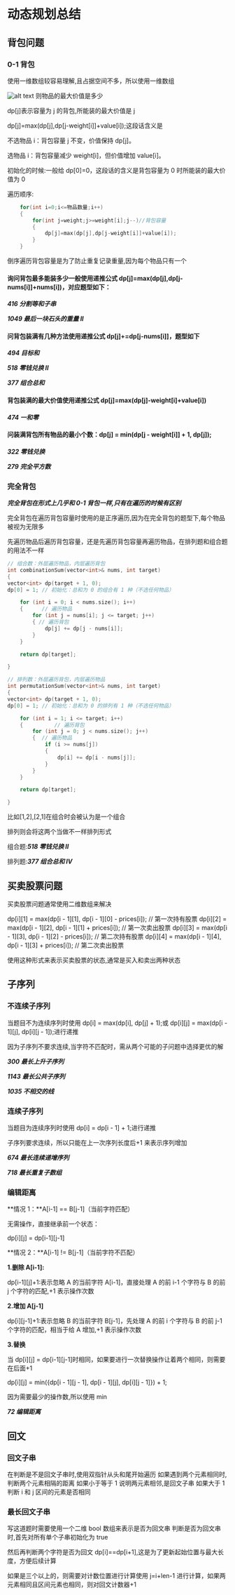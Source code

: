 # 动态规划总结

## 背包问题

### 0-1 背包

使用一维数组较容易理解,且占据空间不多，所以使用一维数组

![alt text]({2D6525BB-2688-4135-8549-C95B91159055}.png)
则物品的最大价值是多少

dp[j]表示容量为 j 的背包,所能装的最大价值是 j

dp[j]=max(dp[j],dp[j-weight[i]]+value[i]);这段话含义是

不选物品 i：背包容量 j 不变，价值保持 dp[j]。

选物品 i：背包容量减少 weight[i]，但价值增加 value[i]。

初始化的时候:一般给 dp[0]=0，这段话的含义是背包容量为 0 时所能装的最大价值为 0

遍历顺序:

```cpp
    for(int i=0;i<=物品数量;i++)
    {
        for(int j=weight;j>=weight[i];j--)//背包容量
        {
            dp[j]=max(dp[j],dp[j-weight[i]]+value[i]);
        }
    }
```

倒序遍历背包容量是为了防止重复记录重量,因为每个物品只有一个

#### 询问背包最多能装多少一般使用递推公式 dp[j]=max(dp[j],dp[j-nums[i]]+nums[i])，对应题型如下：

**_416 分割等和子串_**

**_1049 最后一块石头的重量 II_**

#### 问背包装满有几种方法使用递推公式 dp[j]+=dp[j-nums[i]]，题型如下

**_494 目标和_**

**_518 零钱兑换 II_**

**_377 组合总和_**

#### 背包装满的最大价值使用递推公式 dp[j]=max(dp[j]-weight[i]+value[i])

**_474 一和零_**

#### 问装满背包所有物品的最小个数：dp[j] = min(dp[j - weight[i]] + 1, dp[j]);

**_322 零钱兑换_**

**_279 完全平方数_**

### 完全背包

**_完全背包在形式上几乎和 0-1 背包一样,只有在遍历的时候有区别_**

完全背包在遍历背包容量时使用的是正序遍历,因为在完全背包的题型下,每个物品被视为无限多

先遍历物品后遍历背包容量，还是先遍历背包容量再遍历物品，在排列题和组合题的用法不一样

```cpp
// 组合数：外层遍历物品，内层遍历背包
int combinationSum(vector<int>& nums, int target)
{
vector<int> dp(target + 1, 0);
dp[0] = 1; // 初始化：总和为 0 的组合有 1 种（不选任何物品）

    for (int i = 0; i < nums.size(); i++)
    {      // 遍历物品
        for (int j = nums[i]; j <= target; j++)
        { // 遍历背包
            dp[j] += dp[j - nums[i]];
        }
    }

    return dp[target];

}

// 排列数：外层遍历背包，内层遍历物品
int permutationSum(vector<int>& nums, int target)
{
vector<int> dp(target + 1, 0);
dp[0] = 1; // 初始化：总和为 0 的排列有 1 种（不选任何物品）

    for (int i = 1; i <= target; i++)
    {          // 遍历背包
        for (int j = 0; j < nums.size(); j++)
        {  // 遍历物品
            if (i >= nums[j])
            {
                dp[i] += dp[i - nums[j]];
            }
        }
    }

    return dp[target];

}
```

比如[1,2],[2,1]在组合时会被认为是一个组合

排列则会将这两个当做不一样排列形式

组合题:**_518 零钱兑换 II_**

排列题:**_377 组合总和 IV_**

## 买卖股票问题

买卖股票问题通常使用二维数组来解决

dp[i][1] = max(dp[i - 1][1], dp[i - 1][0] - prices[i]); // 第一次持有股票
dp[i][2] = max(dp[i - 1][2], dp[i - 1][1] + prices[i]); // 第一次卖出股票
dp[i][3] = max(dp[i - 1][3], dp[i - 1][2] - prices[i]); // 第二次持有股票
dp[i][4] = max(dp[i - 1][4], dp[i - 1][3] + prices[i]); // 第二次卖出股票

使用这种形式来表示买卖股票的状态,通常是买入和卖出两种状态

## 子序列

### 不连续子序列

当题目不为连续序列时使用 dp[i] = max(dp[i], dp[j] + 1);或 dp[i][j] = max(dp[i - 1][j], dp[i][j - 1]);进行递推

因为子序列不要求连续,当字符不匹配时，需从两个可能的子问题中选择更优的解

**_300 最长上升子序列_**

**_1143 最长公共子序列_**

**_1035 不相交的线_**

### 连续子序列

当题目为连续序列时使用 dp[i] = dp[i - 1] + 1;进行递推

子序列要求连续，所以只能在上一次序列长度后+1 来表示序列增加

**_674 最长连续递增序列_**

**_718 最长重复子数组_**

### 编辑距离

**情况 1：**A[i-1] == B[j-1]（当前字符匹配）

无需操作，直接继承前一个状态：

dp[i][j] = dp[i-1][j-1]

**情况 2：**A[i-1] != B[j-1]（当前字符不匹配）

**1.删除 A[i-1]:**

dp[i-1][j]+1:表示忽略 A 的当前字符 A[i-1]，直接处理 A 的前 i-1 个字符与 B 的前 j 个字符的匹配,+1 表示操作次数

**2.增加 A[j-1]**

dp[i][j-1]+1:表示忽略 B 的当前字符 B[j-1]，先处理 A 的前 i 个字符与 B 的前 j-1 个字符的匹配，相当于给 A 增加,+1 表示操作次数

**3.替换**

当 dp[i][j] = dp[i-1][j-1]时相同，如果要进行一次替换操作让着两个相同，则需要在后面+1

dp[i][j] = min({dp[i - 1][j - 1], dp[i - 1][j], dp[i][j - 1]}) + 1;

因为需要最少的操作数,所以使用 min

**_72 编辑距离_**

## 回文

### 回文子串

在判断是不是回文子串时,使用双指针从头和尾开始遍历
如果遇到两个元素相同时,判断两个元素相隔的距离
如果小于等于 1 说明两元素相邻,是回文子串
如果大于 1 判断 i 和 j 区间的元素是否相同

### 最长回文子串

写这道题时需要使用一个二维 bool 数组来表示是否为回文串
判断是否为回文串时,首先对所有单个子串初始化为 true

然后再判断两个字符是否为回文 dp[i]==dp[i+1],这是为了更新起始位置与最大长度，方便后续计算

如果是三个以上的，则需要对计数位置进行计算使用 j=i+len-1 进行计算，如果两元素相同且区间元素也相同，则对回文计数器+1
